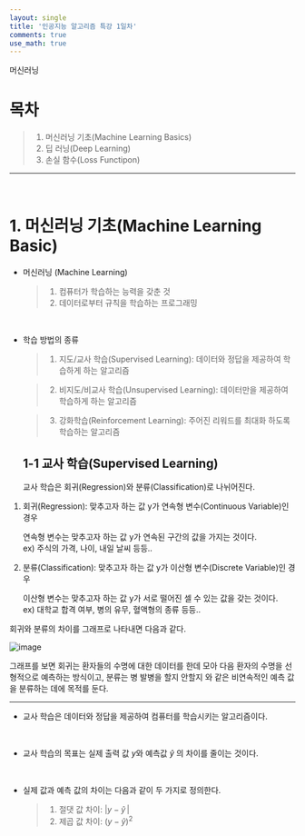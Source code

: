 ```yaml
---
layout: single
title: '인공지능 알고리즘 특강 1일차'
comments: true
use_math: true
---
```


머신러닝

# 목차
> 1. 머신러닝 기초(Machine Learning Basics)
> 2. 딥 러닝(Deep Learning)
> 3. 손실 함수(Loss Functipon)

<hr>
<br>

# 1. 머신러닝 기초(Machine Learning Basic)

- 머신러닝 (Machine Learning)
    >1. 컴퓨터가 학습하는 능력을 갖춘 것
    >2. 데이터로부터 규칙을 학습하는 프로그래밍 

<br>
  
  - 학습 방법의 종류
    > 1. 지도/교사 학습(Supervised Learning): 데이터와 정답을 제공하여 학습하게 하는 알고리즘<br>

    > 2. 비지도/비교사 학습(Unsupervised Learning): 데이터만을 제공하여 학습하게 하는 알고리즘 <br>

    > 3. 강화학습(Reinforcement Learning): 주어진 리워드를 최대화 하도록 학습하는 알고리즘

    ## 1-1 교사 학습(Supervised Learning)

    교사 학습은  회귀(Regression)와 분류(Classification)로 나뉘어진다.

1. 회귀(Regression): 맞추고자 하는 값 y가 연속형 변수(Continuous Variable)인 경우
   
   연속형 변수는 맞추고자 하는 값 y가 연속된 구간의 값을 가지는 것이다.  
   ex) 주식의 가격, 나이, 내일 날씨 등등..

2. 분류(Classification): 맞추고자 하는 값 y가 이산형 변수(Discrete Variable)인 경우  
   
    이산형 변수는 맞추고자 하는 값 y가 서로 떨어진 셀 수 있는 값을 갖는 것이다.  
    ex) 대학교 합격 여부, 병의 유무, 혈액형의 종류 등등..

회귀와 분류의 차이를 그래프로 나타내면 다음과 같다.

![image](https://github.com/lgwqwer/ce-converter-app/assets/129755540/811dc409-309a-4723-a339-90da5ab8f518)

그래프를 보면 회귀는 환자들의 수명에 대한 데이터를 한데 모아 다음 환자의 수명을 선형적으로 예측하는 방식이고, 분류는 병 발병을 할지 안할지 와 같은 비연속적인 예측 값을 분류하는 데에 목적를 둔다.

<hr>

- 교사 학습은 데이터와 정답을 제공하여 컴퓨터를 학습시키는 알고리즘이다.

<br>

- 교사 학습의 목표는 실제 출력 값 $y$와 예측값 $\hat{y}$ 의 차이를 줄이는 것이다.  

<br>

- 실제 값과 예측 값의 차이는 다음과 같이 두 가지로 정의한다.
  
  > 1. 절댓 값 차이: $|y - \hat{y}\,|$
  > 2. 제곱 값 차이: $(y - \hat{y})^2$
 



